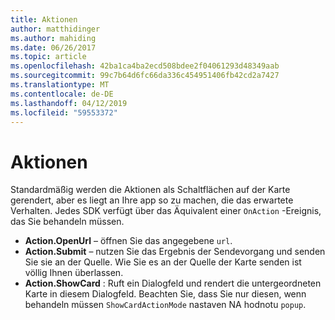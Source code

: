 ```yaml
---
title: Aktionen
author: matthidinger
ms.author: mahiding
ms.date: 06/26/2017
ms.topic: article
ms.openlocfilehash: 42ba1ca4ba2ecd508bdee2f04061293d48349aab
ms.sourcegitcommit: 99c7b64d6fc66da336c454951406fb42cd2a7427
ms.translationtype: MT
ms.contentlocale: de-DE
ms.lasthandoff: 04/12/2019
ms.locfileid: "59553372"
---
```

# <a name="actions"></a>Aktionen

Standardmäßig werden die Aktionen als Schaltflächen auf der Karte gerendert, aber es liegt an Ihre app so zu machen, die das erwartete Verhalten. Jedes SDK verfügt über das Äquivalent einer `OnAction` -Ereignis, das Sie behandeln müssen.

* **Action.OpenUrl** – öffnen Sie das angegebene `url`.  
* **Action.Submit** – nutzen Sie das Ergebnis der Sendevorgang und senden Sie sie an der Quelle. Wie Sie es an der Quelle der Karte senden ist völlig Ihnen überlassen.
* **Action.ShowCard** : Ruft ein Dialogfeld und rendert die untergeordneten Karte in diesem Dialogfeld. Beachten Sie, dass Sie nur diesen, wenn behandeln müssen `ShowCardActionMode` nastaven NA hodnotu `popup`.